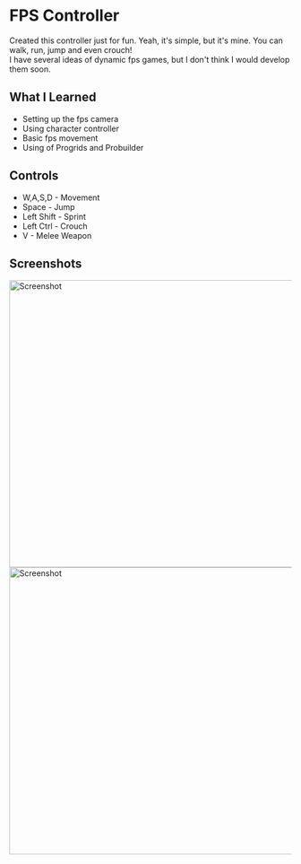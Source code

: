 # FPS Controller
 
Created this controller just for fun. Yeah, it's simple, but it's mine. You can walk, run, jump and even crouch!
</br>
I have several ideas of dynamic fps games, but I don't think I would develop them soon.
</br>

## What I Learned
* Setting up the fps camera
* Using character controller
* Basic fps movement
* Using of Progrids and Probuilder

## Controls
* W,A,S,D - Movement
* Space - Jump
* Left Shift - Sprint
* Left Ctrl - Crouch
* V - Melee Weapon

## Screenshots

<img alt="Screenshot" width="512" align="center" src="https://i.imgur.com/MmsLb7A.png">
<img alt="Screenshot" width="512" align="center" src="https://i.imgur.com/56yVsnR.png">
